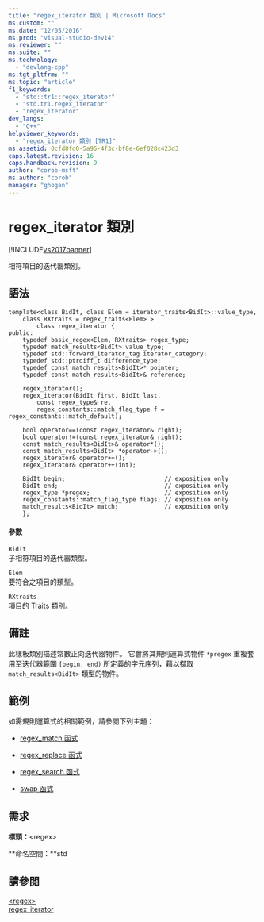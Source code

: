 ```yaml
---
title: "regex_iterator 類別 | Microsoft Docs"
ms.custom: ""
ms.date: "12/05/2016"
ms.prod: "visual-studio-dev14"
ms.reviewer: ""
ms.suite: ""
ms.technology: 
  - "devlang-cpp"
ms.tgt_pltfrm: ""
ms.topic: "article"
f1_keywords: 
  - "std::tr1::regex_iterator"
  - "std.tr1.regex_iterator"
  - "regex_iterator"
dev_langs: 
  - "C++"
helpviewer_keywords: 
  - "regex_iterator 類別 [TR1]"
ms.assetid: 0cfd8fd0-5a95-4f3c-bf8e-6ef028c423d3
caps.latest.revision: 16
caps.handback.revision: 9
author: "corob-msft"
ms.author: "corob"
manager: "ghogen"
---
```

# regex_iterator 類別
[!INCLUDE[vs2017banner](../assembler/inline/includes/vs2017banner.md)]

相符項目的迭代器類別。  
  
## 語法  
  
```  
template<class BidIt, class Elem = iterator_traits<BidIt>::value_type,  
    class RXtraits = regex_traits<Elem> >  
        class regex_iterator {  
public:  
    typedef basic_regex<Elem, RXtraits> regex_type;  
    typedef match_results<BidIt> value_type;  
    typedef std::forward_iterator_tag iterator_category;  
    typedef std::ptrdiff_t difference_type;  
    typedef const match_results<BidIt>* pointer;  
    typedef const match_results<BidIt>& reference;  
  
    regex_iterator();  
    regex_iterator(BidIt first, BidIt last,  
        const regex_type& re,  
        regex_constants::match_flag_type f = regex_constants::match_default);  
  
    bool operator==(const regex_iterator& right);  
    bool operator!=(const regex_iterator& right);  
    const match_results<BidIt>& operator*();  
    const match_results<BidIt> *operator->();  
    regex_iterator& operator++();  
    regex_iterator& operator++(int);  
  
    BidIt begin;                            // exposition only  
    BidIt end;                              // exposition only  
    regex_type *pregex;                     // exposition only  
    regex_constants::match_flag_type flags; // exposition only  
    match_results<BidIt> match;             // exposition only  
    };  
```  
  
#### 參數  
 `BidIt`  
 子相符項目的迭代器類型。  
  
 `Elem`  
 要符合之項目的類型。  
  
 `RXtraits`  
 項目的 Traits 類別。  
  
## 備註  
 此樣板類別描述常數正向迭代器物件。 它會將其規則運算式物件 `*pregex` 重複套用至迭代器範圍 `[begin, end)` 所定義的字元序列，藉以擷取 `match_results<BidIt>` 類型的物件。  
  
## 範例  
 如需規則運算式的相關範例，請參閱下列主題：  
  
-   [regex\_match 函式](../Topic/regex_match%20Function.md)  
  
-   [regex\_replace 函式](../Topic/regex_replace%20Function.md)  
  
-   [regex\_search 函式](../Topic/regex_search%20Function.md)  
  
-   [swap 函式](../Topic/swap%20Function%20%3Cregex%3E.md)  
  
## 需求  
 **標頭：**\<regex\>  
  
 **命名空間：**std  
  
## 請參閱  
 [\<regex\>](../standard-library/regex.md)   
 [regex\_iterator](../standard-library/regex-iterator-class.md)